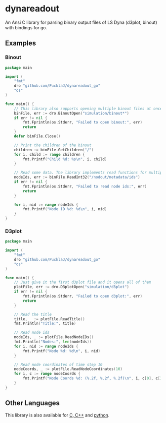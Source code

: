 # dynareadout

An Ansi C library for parsing binary output files of LS Dyna (d3plot, binout) with bindings for go.

## Examples

### Binout

```go
package main

import (
	"fmt"
	dro "github.com/PucklaJ/dynareadout_go"
	"os"
)

func main() {
	// This library also supports opening multiple binout files at once by globing them
	binFile, err := dro.BinoutOpen("simulation/binout*")
	if err != nil {
		fmt.Fprintln(os.Stderr, "Failed to open binout:", err)
		return
	}
	defer binFile.Close()

	// Print the children of the binout
	children := binFile.GetChildren("/")
	for i, child := range children {
		fmt.Printf("Child %d: %s\n", i, child)
	}

	// Read some data. The library implements read functions for multiple types
	nodeIds, err := binFile.ReadInt32("/nodout/metadata/ids")
	if err != nil {
		fmt.Fprintln(os.Stderr, "Failed to read node ids:", err)
		return
	}

	for i, nid := range nodeIds {
		fmt.Printf("Node ID %d: %d\n", i, nid)
	}
}
```

### D3plot

```go
package main

import (
	"fmt"
	dro "github.com/PucklaJ/dynareadout_go"
	"os"
)

func main() {
	// Just give it the first d3plot file and it opens all of them
	plotFile, err := dro.D3plotOpen("simulation/d3plot")
	if err != nil {
		fmt.Fprintln(os.Stderr, "Failed to open d3plot:", err)
		return
	}

	// Read the title
	title, _ := plotFile.ReadTitle()
	fmt.Println("Title:", title)

	// Read node ids
	nodeIds, _ := plotFile.ReadNodeIDs()
	fmt.Println("Nodes:", len(nodeIds))
	for i, nid := range nodeIds {
		fmt.Printf("Node %d: %d\n", i, nid)
	}

	// Read node coordinates of time step 10
	nodeCoords, _ := plotFile.ReadNodeCoordinates(10)
	for i, c := range nodeCoords {
		fmt.Printf("Node Coords %d: (%.2f, %.2f, %.2f)\n", i, c[0], c[1], c[2])
	}
}
```

## Other Languages

This library is also available for [C, C++](https://github.com/PucklaJ/dynareadout) and [python](https://github.com/PucklaJ/dynareadout_python).
